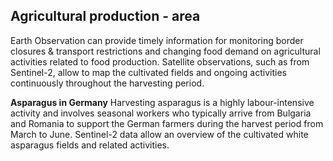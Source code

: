 ## Agricultural production - area

Earth Observation can provide timely information for monitoring border closures & transport restrictions and changing food demand on agricultural activities related to food production. 
Satellite observations, such as from Sentinel-2, allow to map the cultivated fields and ongoing activities continuously throughout the harvesting period. 

**Asparagus in Germany**
Harvesting asparagus is a highly labour-intensive activity and involves seasonal workers who typically arrive from Bulgaria and Romania to support the German farmers during the harvest period from March to June.
Sentinel-2 data allow an overview of the cultivated white asparagus fields and related activities.
